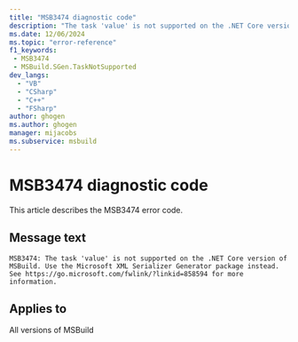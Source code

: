 ```yaml
---
title: "MSB3474 diagnostic code"
description: "The task 'value' is not supported on the .NET Core version of MSBuild. Use the Microsoft XML Serializer Generator package instead. See https://go.microsoft.com/fwlink/?linkid=858594 for more information."
ms.date: 12/06/2024
ms.topic: "error-reference"
f1_keywords:
 - MSB3474
 - MSBuild.SGen.TaskNotSupported
dev_langs:
  - "VB"
  - "CSharp"
  - "C++"
  - "FSharp"
author: ghogen
ms.author: ghogen
manager: mijacobs
ms.subservice: msbuild
---
```


# MSB3474 diagnostic code

<!-- :::ErrorDefinitionDescription::: -->
<!-- :::editable-content name="introDescription"::: -->
This article describes the MSB3474 error code.
<!-- :::editable-content-end::: -->

## Message text

`MSB3474: The task 'value' is not supported on the .NET Core version of MSBuild. Use the Microsoft XML Serializer Generator package instead. See https://go.microsoft.com/fwlink/?linkid=858594 for more information.`

<!-- :::editable-content name="postOutputDescription"::: -->
<!--
{StrBegin="MSB3474: "}
-->
<!-- :::editable-content-end::: -->
<!-- :::ErrorDefinitionDescription-end::: -->

## Applies to

All versions of MSBuild
